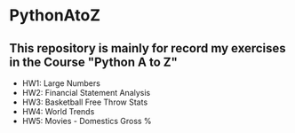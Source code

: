 # PythonAtoZ

## This repository is mainly for record my exercises in the Course "Python A to Z"

- HW1: Large Numbers
- HW2: Financial Statement Analysis
- HW3: Basketball Free Throw Stats
- HW4: World Trends
- HW5: Movies - Domestics Gross %
